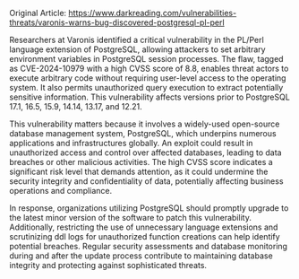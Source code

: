 Original Article: https://www.darkreading.com/vulnerabilities-threats/varonis-warns-bug-discovered-postgresql-pl-perl

Researchers at Varonis identified a critical vulnerability in the PL/Perl language extension of PostgreSQL, allowing attackers to set arbitrary environment variables in PostgreSQL session processes. The flaw, tagged as CVE-2024-10979 with a high CVSS score of 8.8, enables threat actors to execute arbitrary code without requiring user-level access to the operating system. It also permits unauthorized query execution to extract potentially sensitive information. This vulnerability affects versions prior to PostgreSQL 17.1, 16.5, 15.9, 14.14, 13.17, and 12.21.

This vulnerability matters because it involves a widely-used open-source database management system, PostgreSQL, which underpins numerous applications and infrastructures globally. An exploit could result in unauthorized access and control over affected databases, leading to data breaches or other malicious activities. The high CVSS score indicates a significant risk level that demands attention, as it could undermine the security integrity and confidentiality of data, potentially affecting business operations and compliance.

In response, organizations utilizing PostgreSQL should promptly upgrade to the latest minor version of the software to patch this vulnerability. Additionally, restricting the use of unnecessary language extensions and scrutinizing ddl logs for unauthorized function creations can help identify potential breaches. Regular security assessments and database monitoring during and after the update process contribute to maintaining database integrity and protecting against sophisticated threats.